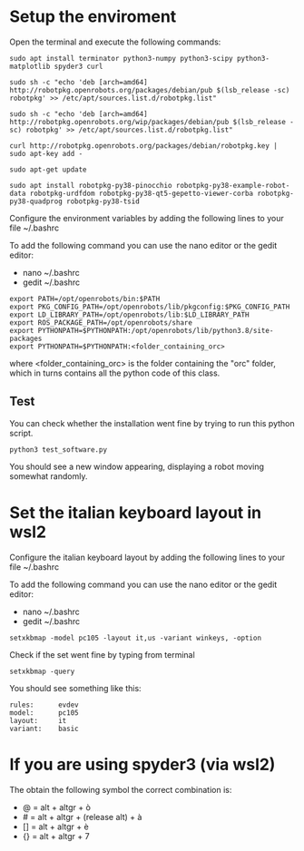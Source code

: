# Setup the enviroment

Open the terminal and execute the following commands:

```
sudo apt install terminator python3-numpy python3-scipy python3-matplotlib spyder3 curl

sudo sh -c "echo 'deb [arch=amd64] http://robotpkg.openrobots.org/packages/debian/pub $(lsb_release -sc) robotpkg' >> /etc/apt/sources.list.d/robotpkg.list"

sudo sh -c "echo 'deb [arch=amd64] http://robotpkg.openrobots.org/wip/packages/debian/pub $(lsb_release -sc) robotpkg' >> /etc/apt/sources.list.d/robotpkg.list"

curl http://robotpkg.openrobots.org/packages/debian/robotpkg.key | sudo apt-key add -

sudo apt-get update

sudo apt install robotpkg-py38-pinocchio robotpkg-py38-example-robot-data robotpkg-urdfdom robotpkg-py38-qt5-gepetto-viewer-corba robotpkg-py38-quadprog robotpkg-py38-tsid
```

Configure the environment variables by adding the following lines to your file ~/.bashrc

To add the following command you can use the nano editor or the gedit editor:
* nano ~/.bashrc
* gedit ~/.bashrc

```
export PATH=/opt/openrobots/bin:$PATH
export PKG_CONFIG_PATH=/opt/openrobots/lib/pkgconfig:$PKG_CONFIG_PATH
export LD_LIBRARY_PATH=/opt/openrobots/lib:$LD_LIBRARY_PATH
export ROS_PACKAGE_PATH=/opt/openrobots/share
export PYTHONPATH=$PYTHONPATH:/opt/openrobots/lib/python3.8/site-packages
export PYTHONPATH=$PYTHONPATH:<folder_containing_orc>
```

where <folder_containing_orc> is the folder containing the "orc" folder, which in turns contains all the python code of this class.

## Test

You can check whether the installation went fine by trying to run this python script.

```
python3 test_software.py
```
You should see a new window appearing, displaying a robot moving somewhat randomly.

# Set the italian keyboard layout in wsl2

Configure the italian keyboard layout by adding the following lines to your file ~/.bashrc

To add the following command you can use the nano editor or the gedit editor:
* nano ~/.bashrc
* gedit ~/.bashrc

```
setxkbmap -model pc105 -layout it,us -variant winkeys, -option
```

Check if the set went fine by typing from terminal

```
setxkbmap -query
```
 
You should see something like this:

```
rules:      evdev
model:      pc105
layout:     it
variant:    basic
```

# If you are using spyder3 (via wsl2)

The obtain the following symbol the correct combination is:

* @ = alt + altgr + ò
* \# = alt + altgr + (release alt) + à
* [] = alt + altgr + è
* {} = alt + altgr + 7